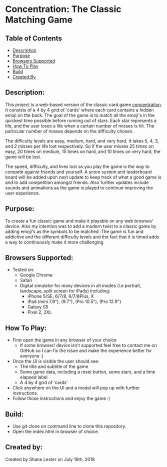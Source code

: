 # Concentration: The Classic Matching Game

## Table of Contents

* [Description](#description)
* [Purpose](#purpose)
* [Browsers Supported](#browsers-supported)
* [How To Play](#how-to-play)
* [Build](#build)
* [Created By](#created-by)

## Description: 
This project is a web-based version of the classic card game [concentration](https://en.wikipedia.org/wiki/Concentration_(game)). It consists of a 4 by 4 grid
of 'cards' where each card contains a hidden emoji on the back. The goal of the game
is to match all the emoji's in the quickest time possible before running out of
stars. Each star represents a life, and the user loses a life when a certain number
of misses is hit. The particular number of misses depends on the difficulty chosen. 

The difficulty levels are easy, medium, hard, and very hard. It takes 5, 4, 3, and 2 misses
per life lost respectively. So if the user misses 25 times on easy, 20 times on medium, 15 times on hard, 
and 10 times on very hard, the game will be lost.

The speed, difficulty, and lives lost as you play the game is the way to compete against friends and yourself. A score
system and leaderboard board will be added upon next update to keep track of what a good game is and to add competition
amongst friends. Also further updates include sounds and animations as the game is played to continue improving the user experience.

## Purpose:     
To create a fun classic game and make it playable on any web browser/ device. Also my intention was to add a modern twist to a classic game by adding emoji's as the symbols to be matched. The game is fun and addictive and the different difficulty levels and the fact that it is timed adds a way to continuously make it more challenging.

## Browsers Supported:

- Tested on:
	- Google Chrome 
	- Safari
	- Digital simulator for many devices in all modes (i.e portrait, landscape, split screen for iPads) including:
		- iPhone 5/SE, 6/7/8, 6/7/8Plus, X
		- iPad (mini 7.9"), (9.7"), (Pro 10.5"), (Pro 12.9")
		- Galaxy S5
		- Pixel 2, 2XL

## How To Play:   

- First open the game in any browser of your choice 
	- If some browser/ device isn't supported feel free to contact me on GitHub so I can fix the issue and make the experience better for everyone :)
- Once the UI is visible the user should see:
	- The title and subtitle of the game
	- Some game data, including a reset button, some stars, and a time elapsed label
	- A 4 by 4 grid of 'cards'
- Click anywhere on the UI and a modal will pop up with further instructions. 
- Follow those instructions and enjoy the game :)


## Build:
- Use git clone on command line to clone this repository.
- Open the index.html in browser of choice. 

## Created by:

Created by Shane Lester on July 16th, 2018